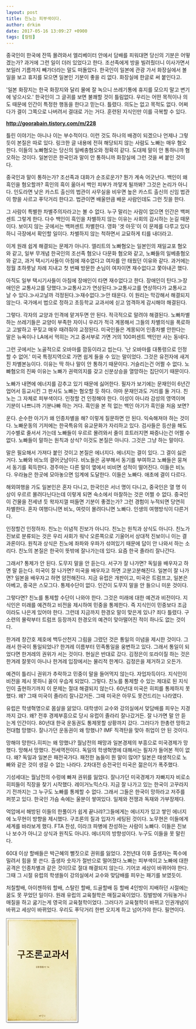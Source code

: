 ```yaml
---
layout: post
title: 친노는 피부색이다.
author: drkim
date: 2017-05-16 13:09:27 +0900
tags: [컬럼]
---
```

  


중국인이 한국에 잔뜩 몰려와서 엘리베이터 안에서 담배를 피워대면 당신의 기분은 어떻겠는가? 과거에 그런 일이 더러 있었다고 한다. 조선족에게 방을 빌려줬더니 이사가면서 보일러 기름까지 빼가더라는 말도 떠돌았다. 한국인이 일본에 관광 가서 화장실에서 볼일을 보고 휴지를 모으면 일본인 기분이 좋을 리 없다. 화장실에 한글로 써 붙인다고. 

  


'일본 화장지는 한국 화장지와 달리 물에 잘 녹으니 쓰레기통에 휴지를 모으지 말고 변기에 넣으시오.' 한국인이 그 글귀를 보면 불쾌할 것이 틀림없다. 우리는 어떤 목적이나 의도 때문에 인간이 특정한 행동을 한다고 믿는다. 틀렸다. 의도는 없고 목적도 없다. 어쩌다가 결이 그쪽으로 나버려서 결대로 가는 거다. 훈련된 지식인만 이를 극복할 수 있다. 

  


**http://goorabain.tistory.com/m/228**

  


틀린 이야기는 아니나 이는 부수적이다. 이런 것도 하나의 배경이 되겠으나 언제나 그렇듯이 본질은 따로 있다. 링크한 글 내용에 전혀 해당되지 않는 사람도 노빠는 매우 혐오한다. 이들의 노빠혐오는 당신의 일베충혐오와 정확히 같다. 도대체 말이 안 통하니까 혐오하는 것이다. 일본인은 한국인과 말이 안 통하니까 화장실에 그런 것을 써 붙인 것이다. 

  


중국인과 말이 통하는가? 조선족과 대화가 순조로운가? 뭔가 계속 어긋난다. 백인이 왜 흑인을 혐오할까? 흑인의 흑이 옮아서 백인 피부가 까맣게 될까봐? 그것은 논리가 아니다. 인도라면 낮은 카스트 출신의 법관이 사무실을 비우면 높은 카스트 출신의 신임 법관이 향을 사르고 푸닥거리 한다고. 법관이면 배울만큼 배운 사람인데도 그런 짓을 한다. 

  


그 사람이 특별한 차별주의자라고는 볼 수 없다. 누구 말리는 사람이 없으면 인간은 백퍼센트 그렇게 한다. 다수 백인이 흑인을 차별하지 않는 이유는 사회의 감시하는 눈길 때문이다. 보이지 않는 곳에서는 백퍼센트 차별한다. 영화 '겟 아웃'이 이 문제를 다루고 있다 하니 극장에서 확인할 일이다. 차별하지 않는 척하면서 교묘하게 티를 내더라고. 

  


이게 원래 쉽게 해결되는 문제가 아니다. 엘리트의 노빠혐오는 일본인의 재일교포 혐오와 같고, 일부 무개념 한국인의 조선족 혐오나 다문화 혐오와 같고, 노빠들의 일베충혐오와 같고, 과거 택시기사들이 아침에 재수없다고 여자를 안 태웠던 이유와 같다. 과거에는 정월 초하룻날 차례 지내고 첫 번째 방문한 손님이 여자이면 재수없다고 쫓아내곤 했다. 

  


아직도 일부 택시기사들이 아침에 장애인이 타면 재수없다고 한다. 장애인이 탄다.≫장애인은 교통사고를 당했다.≫교통사고가 연상된다.≫교통사고를 연상하다가 교통사고 날 수 있다.≫사고날까 걱정된다.≫재수없다.≫안 태운다. 이 원리는 막강해서 해결되지 않는다. 국가에서 법으로 정하고 초등학교 교과서에 싣고 엄격하게 감시해야 해결된다. 

  


그렇다. 각자의 교양과 인격에 맡겨두면 안 된다. 적극적으로 말려야 해결된다. 노빠차별하는 쓰레기들은 교양이 부족한 자이니 우리가 적극 계몽해서 그들의 차별의식을 폭로하고 고발하고 꾸짖고 매우 때려줘야 교정된다. 미국인들은 계몽되어 인종차별 안한다는 말은 뉴욕이나 LA에서 먹히는 거고 중서부로 가면 거의 100퍼센트 백인만 사는 동네다. 

  


그런 곳에서는 노골적으로 오바마를 깜둥이라고 씹는다. '난 오바마를 대통령으로 인정할 수 없어.' 미국 특정지역으로 가면 쉽게 들을 수 있는 말이었다. 그것은 유전자에 새겨진 차별본능이다. 이유는 딱 하나 말이 안 통하기 때문이다. 거슬리는건 어쩔 수 없다. 노빠혐오의 진짜 이유는 노빠가 권력의지를 갖고 신분상승을 열망하는 집단이기 때문이다. 

  


노빠가 내면에 에너지를 감추고 있기 때문에 싫어한다. 필자가 보기에는 문재인이 6년간 업어서 등교시킨 그 판사도 노빠는 혐오할 듯 하다. 아마 문재인과도 거리를 둘 거다. 친노는 그 자체로 피부색이다. 인정할 건 인정해야 한다. 이성이 아니라 감성의 영역이며 기분이 나쁘니까 기분나빠 하는 거다. 흑인을 본 적 없는 백인 아기가 흑인을 처음 보면? 

  


운다. 순수한 아기가 왜 인종차별을 해? 이렇게 질문하면 안 된다. 익숙해져야 하는 것이다. 노빠운동의 기저에는 한국특유의 유교문화가 자리하고 있다. 검사들은 등산을 해도 기수별로 줄서서 가는데 노빠들이 우르르 몰려와서 줄이 흐트러지면 짜증나는건 어쩔 수 없다. 노빠들이 말하는 원칙과 상식? 이것도 본질은 아니다. 그것은 그냥 하는 말이다. 

  


말은 필요해서 가져다 붙인 것이고 본질은 에너지다. 에너지는 결이 있다. 그 결이 싫은 거다. 노빠와 비노의 결어긋남이다. 비노들은 공부해서 동기를 부여하고 노빠들은 뭉쳐서 동기를 획득한다. 경주마는 다른 말이 옆에서 비비면 성적이 떨어진다. 이들은 비노다. 우라늄은 한곳에 모아놓으면 임계에 도달한다. 이들은 노빠다. 애초에 결이 다르다.

  


해외여행을 가도 일본인은 혼자 다니고, 한국인은 서너 명이 다니고, 중국인은 열 명 이상이 우르르 몰려다닌다는데 이렇게 되면 숙소에서 마찰하는 것은 어쩔 수 없다. 중국인이 건물을 전세낸 듯 왁자지껄 떠들면 기분이 좋겠는가? 그런 경험이 누적되면 당연히 차별한다. 혼자 여행다니면 비노, 여럿이 몰려다니면 노빠다. 인생의 여행방식이 다른거다.

  


인정할건 인정하자. 친노는 이념적 진보가 아니다. 친노는 원칙과 상식도 아니다. 친노가 진보로 분류되는 것은 우리 사회가 워낙 오른쪽으로 기울어서 상대적 진보이니 이는 결과론이다. 원칙과 상식은 친노에 좌파와 우파가 섞여있기 때문에 답이 안 나와서 하는 소리다. 친노의 본질은 한국이 뜻밖에 잘나가는데 있다. 요즘 한국 졸라리 잘나간다. 

  


그래서? 통제가 안 된다. 도무지 말을 안 듣는다. 서구가 잘 나가면? 독일을 배우자고 하면 말 듣는다. 미국이 잘 나가면? 미국을 배우자고 하면 고분고분해진다. 일본이 잘 나가면? 일본을 배우자고 하면 얌전해진다. 지금 유럽은 개판이고, 미국은 트럼프고, 일본은 아베고, 중국은 스모그다. 통제수단이 없다. 인간이 도무지 말을 안 들으니 미운 것이다. 

  


그렇다면? 친노를 통제할 수단이 나와야 한다. 그것은 미래에 대한 예견과 비전이다. 지식인은 미래를 예견하고 비전을 제시하여 민중을 통제한다. 즉 지식인이 민중보다 조금이라도 나은게 있어야 한다. 그런데 지금까지 한경오 말이 맞은게 있나? 죄다 틀렸다. 구소련의 몰락부터 트럼프 등장까지 한경오의 예견이 맞아떨어진 적이 하나도 없는 것이다. 

  


한겨레 창간호 제호에 백두산천지 그림을 그렸던 것은 통일의 이념을 제시한 것이다. 그래서 한국이 통일되었나? 한겨레 이름부터 민족통일을 웅변하고 있다. 그래서 통일이 되었다면 한겨레의 권위가 서는 것이다. 현실은 반대로 갔다. 김정은이 또라이질 하는 것은 한겨레 잘못이 아니나 한겨레 입장에서는 물리적 한계다. 김정은을 제거하고 오든가. 

  


예견이 틀리니 권위가 추락하고 민중이 말을 들어먹지 않는다. 자업자득이다. 지식인이 비전을 제시 못하니 꼴이 우습게 되었다. 그렇다. 친노를 통제할 수 있는 제대로 된 지식인이 출현하기까지 이 문제는 절대 해결되지 않는다. 60년대 미국은 히피를 통제하지 못했다. 왜? 그때 미국이 졸라리 잘나갔거든. 그때 미국은 아무도 못건드리는 나라였다. 

  


유럽은 학생혁명으로 몸살을 앓았다. 대학생이 교수와 강의실에서 맞담배를 피우는 지경까지 갔다. 왜? 전후 경제부흥으로 당시 유럽이 졸라리 잘나갔거든. 잘 나가면 말 안 듣는게 인간이다. 80년대 한국 운동권도 통제못할 상황까지 갔다. 그러다가 한총련 망하고 전대협 망했다. 잘나가던 운동권이 왜 망했나? IMF 직격탄을 맞아 취업이 안 된 것이다.

  


망해야 망한다.히피는 왜 망했나? 월남전의 패망과 일본경제의 부흥으로 미국경제가 망했다. 망해서 망했다. 전세역전이다. 독일의 학생혁명에 대해서는 필자가 들어본 적이 없다. 왜? 독일과 일본은 패전국가다. 패전한 놈들이 뭔 말이 많어? 일본은 태생적으로 노빠와 같은 것이 생길 수 없는 나라다. 2차대전 승전국인 미국은 젊은이가 폭주했다.

  


기성세대는 월남전의 수렁에 빠져 권위를 잃었다. 잘나가던 미국경제가 자빠지자 비로소 히피들이 직장을 찾기 시작했다. 레이거노믹스다. 지금 잘 나가고 있는 한국이 고꾸라지기 전까지는 그 누구도 노빠를 통제할 수 없다. 그래서 그들은 한국이 망하라고 저주를 퍼붓고 있다. 한국인 가슴 속에는 울분이 쌓여있다. 일제와 전쟁과 독재와 가부장제다.

  


억압에서 해방된 이들의 한풀이가 쉽게 끝나랴?그들에게는 에너지가 있고 쌓인 에너지에 노무현이 방향을 제시했다. 구조론의 질과 입자가 세팅된 것이다. 노무현은 이들에게 세계를 바라보게 했다. FTA 찬성, 이라크 파병에 찬성하는 사람이 노빠다. 이들은 진보나 보수가 아니고 상식과 원칙도 아니다. 에너지의 방향성이다. 누구도 이들을 못 말린다.

  


60대 이상 할배들은 박근혜의 뻘짓으로 권위를 잃었다. 2천년대 이후 출생자는 쪽수에 밀려서 힘을 못 쓴다. 출생자 숫자가 절반으로 떨어졌다.노빠는 피부색이고 노빠에 대한 공격은 인종차별과 같은 것이므로 절대 해결되지 않는다. 기어코 세상이 바뀌어야 한다. 그때 그 시절 유럽의 학생들이 강의실에서 교수와 맞담배를 피우는 패기를 보였듯이.

  


처칠할배, 아이젠하워 할배, 스탈린 할배, 드골할배 등 할배 4인방이 지배하던 시절에는 꿈도 못 꾸었던 일이다. 원래 유럽의 교육철학은 매질교육이었다. 징벌방에 가둬놓거나 매질을 하고 굶기는게 영국의 교육철학이었다. 그러다가 교육철학이 바뀌고 인권개념이 바뀌고 세상이 바뀌었다. 우리도 푸닥거리 한번 오지게 하고 넘어가야 한다. 필연이다.

  


  



![](/files/attach/images/199/991/845/20170108_234810.jpg)